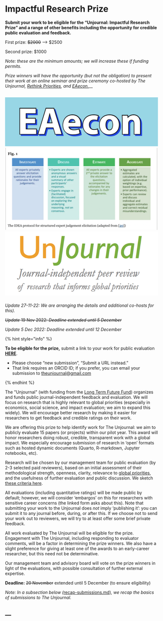 # Impactful Research Prize

**Submit your work to be eligible for the “Unjournal: Impactful Research Prize” and a range of other benefits including the opportunity for credible public evaluation and feedback.**&#x20;

First prize: ~~$2000~~ --> $2500&#x20;

Second prize: $1000&#x20;

_Note: these are the minimum amounts; we will increase these if funding permits._

_Prize winners will have the opportunity (but not the obligation) to present their work at an online seminar and prize ceremony co-hosted by The Unjournal,_ [_Rethink Priorities_](https://rethinkpriorities.org/)_, and_ [_EAecon._](https://forum.effectivealtruism.org/posts/9gLtXR6KkZEYie8Au/introducing-eaecon-community-building-project)__

## __<img src="../../../.gitbook/assets/image (3).png" alt="" data-size="line">__<img src="../../../.gitbook/assets/image (4).png" alt="" data-size="line">__<img src="../../../.gitbook/assets/image (2).png" alt="" data-size="line">__

_Update 27-11-22: We are arranging the details and additional co-hosts for this)._

~~_Update_ 19 Nov 2022: _Deadline extended until 5 December_~~

_Update 5 Dec 2022: Deadline extended until 12 December_

{% hint style="info" %}


**To be eligible for the prize,** submit a link to your work for public evaluation [**HERE**](https://unjournaldev.cloud68.co/login).&#x20;

* Please choose “new submission”, “Submit a URL instead.”&#x20;
* That link requires an ORCID ID; if you prefer, you can email your submission to [theunjournal@gmail.com](mailto:theunjournal@gmail.com)


{% endhint %}

The "Unjournal" (with funding from the [Long Term Future Fund](https://funds.effectivealtruism.org/funds/far-future)) organizes and funds public journal-independent feedback and evaluation. We will focus on research that is highly relevant to global priorities (especially in economics, social science, and impact evaluation; we aim to expand this widely). We will encourage better research by making it easier for researchers to get feedback and credible ratings on their work.

We are offering this prize to help identify work for The Unjournal: we aim to publicly evaluate 15 papers (or projects) within our pilot year. This award will honor researchers doing robust, credible, transparent work with a global impact. We especially encourage submission of research in ‘open’ formats such as hosted dynamic documents (Quarto, R-markdown, Jupyter notebooks, etc).

Research will be chosen by our management team for public evaluation (by 2-3 selected paid reviewers), based on an initial assessment of their methodological strength, openness, clarity, relevance to [global priorities](https://effective-giving-marketing.gitbook.io/unjournal-x-ea-and-global-priorities-research/the-field-and-ea-gp-research/what-is-ea-gp-relevant-research), and the usefulness of further evaluation and public discussion. We sketch [these criteria here](https://effective-giving-marketing.gitbook.io/unjournal-x-ea-and-global-priorities-research/policies-projects-evaluation-workflow/policies-and-templates/considering-projects).

All evaluations (including quantitative ratings) will be made public by default; however, we will consider ‘embargos’ on this for researchers with sensitive career concerns (the linked form asks about this). Note that submitting your work to the Unjournal does _not_ imply ‘publishing it’: you can submit it to any journal before, during, or after this. If we choose not to send your work out to reviewers, we will try to at least offer some brief private feedback.

All work evaluated by The Unjournal will be eligible for the prize. Engagement with The Unjournal, including responding to evaluator comments, will be a factor in determining the prize winners. We also have a slight preference for giving at least one of the awards to an early-career researcher, but this need not be determinative.&#x20;

Our management team and advisory board will vote on the prize winners in light of the evaluations, with possible consultation of further external expertise.

**Deadline:** ~~20 November~~ extended until 5 December (to ensure eligibility)



_Note: In a subsection below (_[recap-submissions.md](recap-submissions.md "mention"))_, we recap the basics of submissions to The Unjournal._

## __
